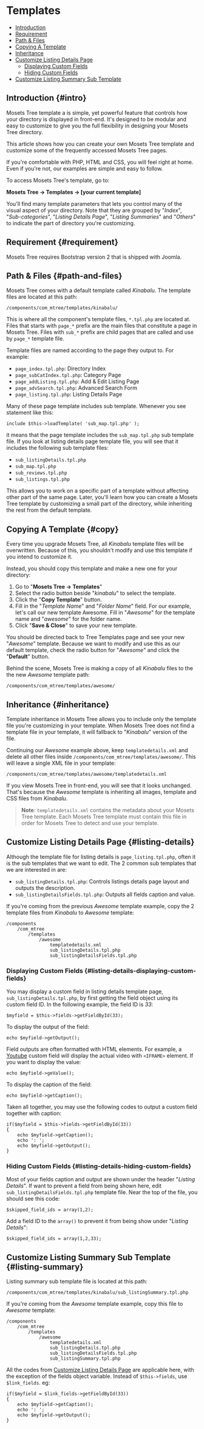 # Templates

- [Introduction]({{version}}/template#intro)
- [Requirement]({{version}}/template#requirement)
- [Path & Files]({{version}}/template#path-and-files)
- [Copying A Template]({{version}}/template#copy)
- [Inheritance]({{version}}/template#inheritance)
- [Customize Listing Details Page]({{version}}/template#listing-details)
	- [Displaying Custom Fields]({{version}}/template#listing-details-displaying-custom-fields)
	- [Hiding Custom Fields]({{version}}/template#listing-details-hiding-custom-fields)
- [Customize Listing Summary Sub Template]({{version}}/template#listing-summary)

## Introduction {#intro}
Mosets Tree template a is simple, yet powerful feature that controls how your directory is displayed in front-end. It's designed to be modular and easy to customize to give you the full flexibility in designing your Mosets Tree directory.

This article shows how you can create your own Mosets Tree template and customize some of the frequently accessed Mosets Tree pages.

If you're comfortable with PHP, HTML and CSS, you will feel right at home. Even if you're not, our examples are simple and easy to follow.

To access Mosets Tree's template, go to:

**Mosets Tree -> Templates -> [your current template]**

You'll find many template parameters that lets you control many of the visual aspect of your directory. Note that they are grouped by "_Index_", "_Sub-categories_", "_Listing Details Page_", "_Listing Summaries_" and "_Others_" to indicate the part of directory you're customizing.


## Requirement {#requirement}
Mosets Tree requires Bootstrap version 2 that is shipped with Joomla.

## Path & Files {#path-and-files}
Mosets Tree comes with a default template called _Kinabalu_. The template files are located at this path:

	/components/com_mtree/templates/kinabalu/

This is where all the component's template files, `*.tpl.php` are located at. Files that starts with `page_*` prefix are the main files that constitute a page in Mosets Tree. Files with `sub_*` prefix are child pages that are called and use by `page_*` template file.

Template files are named according to the page they output to. For example:

- `page_index.tpl.php`: Directory Index
- `page_subCatIndex.tpl.php`: Category Page
- `page_addListing.tpl.php`: Add & Edit Listing Page
- `page_advSearch.tpl.php`: Advanced Search Form
- `page_listing.tpl.php`: Listing Details Page

Many of these page template includes sub template. Whenever you see statement like this:

	include $this->loadTemplate( 'sub_map.tpl.php' );

it means that the page template includes the `sub_map.tpl.php` sub template file. If you look at listing details page template file, you will see that it includes the following sub template files:

- `sub_listingDetails.tpl.php`
- `sub_map.tpl.php`
- `sub_reviews.tpl.php`
- `sub_listings.tpl.php`

This allows you to work on a specific part of a template without affecting other part of the same page. Later, you'll learn how you can create a Mosets Tree template by customizing a small part of the directory, while inheriting the rest from the default template.

## Copying A Template {#copy}
Every time you upgrade Mosets Tree, all _Kinabalu_ template files will be overwritten. Because of this, you shouldn't modify and use this template if you intend to customize it.

Instead, you should copy this template and make a new one for your directory:

1. Go to "**Mosets Tree -> Templates**"
2. Select the radio button beside "_kinabalu_" to select the template.
3. Click the "**Copy Template**" button.
4. Fill in the "_Template Name_" and "_Folder Name_" field. For our example, let's call our new template Awesome. Fill in "_Awesome_" for the template name and "_awesome_" for the folder name.
5. Click "**Save & Close**" to save your new template.

You should be directed back to Tree Templates page and see your new "_Awesome_" template. Because we want to modify and use this as our default template, check the radio button for "_Awesome_" and click the "**Default**" button.

Behind the scene, Mosets Tree is making a copy of all _Kinabalu_ files to the the new _Awesome_ template path:

	/components/com_mtree/templates/awesome/

## Inheritance {#inheritance}
Template inheritance in Mosets Tree allows you to include only the template file you're customizing in your template. When Mosets Tree does not find a template file in your template, it will fallback to "_Kinabalu_" version of the file.

Continuing our _Awesome_ example above, keep `templatedetails.xml` and delete all other files inside `/components/com_mtree/templates/awesome/`. This will leave a single XML file in your template:

	/components/com_mtree/templates/awesome/templatedetails.xml

If you view Mosets Tree in front-end, you will see that it looks unchanged. That's because the _Awesome_ template is inheriting all images, template and CSS files from _Kinabalu_.

> **Note**: `templatedetails.xml` contains the metadata about your Mosets Tree template. Each Mosets Tree template must contain this file in order for Mosets Tree to detect and use your template.

## Customize Listing Details Page {#listing-details}
Although the template file for listing details is `page_listing.tpl.php`, often it is the sub templates that we want to edit. The 2 common sub templates that we are interested in are:

- `sub_listingDetails.tpl.php`: Controls listings details page layout and outputs the description.
- `sub_listingDetailsFields.tpl.php`: Outputs all fields caption and value.

If you're coming from the previous _Awesome_ template example, copy the 2 template files from _Kinabalu_ to _Awesome_ template:

	/components
		/com_mtree
			/templates
				/awesome
					templatedetails.xml
					sub_listingDetails.tpl.php
					sub_listingDetailsFields.tpl.php


### Displaying Custom Fields {#listing-details-displaying-custom-fields}
You may display a custom field in listing details template page, `sub_listingDetails.tpl.php`,  by first getting the field object using its custom field ID. In the following example, the field ID is _33_:

	$myfield = $this->fields->getFieldById(33);

To display the output of the field:

    echo $myfield->getOutput();

Field outputs are often formatted with HTML elements. For example, a [Youtube]({{version}}/fields#fieldtype-youtube) custom field will display the actual video with `<IFRAME>` element. If you want to display the value:

    echo $myfield->geValue();

To display the caption of the field:

    echo $myfield->getCaption();

Taken all together, you may use the following codes to output a custom field together with caption:

	if($myfield = $this->fields->getFieldById(33))
    {
    	echo $myfield->getCaption();
    	echo ': ';
    	echo $myfield->getOutput();
    }

### Hiding Custom Fields {#listing-details-hiding-custom-fields}
Most of your fields caption and output are shown under the header "_Listing Details_". If want to prevent a field from being shown here, edit `sub_listingDetailsFields.tpl.php` template file. Near the top of the file, you should see this code:

	$skipped_field_ids = array(1,2);

Add a field ID to the `array()` to prevent it from being show under "_Listing Details_":

	$skipped_field_ids = array(1,2,33);

## Customize Listing Summary Sub Template {#listing-summary}
Listing summary sub template file is located at this path:

	/components/com_mtree/templates/kinabalu/sub_listingSummary.tpl.php

If you're coming from the _Awesome_ template example, copy this file to _Awesome_ template:

	/components
		/com_mtree
			/templates
				/awesome
					templatedetails.xml
					sub_listingDetails.tpl.php
					sub_listingDetailsFields.tpl.php
					sub_listingSummary.tpl.php

All the codes from [Customize Listing Details Page]({{version}}/template#listing-details) are applicable here, with the exception of the fields object variable. Instead of `$this->fields`, use `$link_fields`. eg:

	if($myfield = $link_fields->getFieldById(33))
    {
    	echo $myfield->getCaption();
    	echo ': ';
    	echo $myfield->getOutput();
    }

